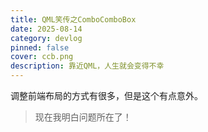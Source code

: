 ```yaml
---
title: QML笑传之ComboComboBox
date: 2025-08-14
category: devlog
pinned: false
cover: ccb.png
description: 靠近QML，人生就会变得不幸
---
```


调整前端布局的方式有很多，但是这个有点意外。

> 现在我明白问题所在了！

